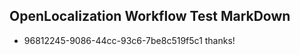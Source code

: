 ## OpenLocalization Workflow Test MarkDown
* 96812245-9086-44cc-93c6-7be8c519f5c1 thanks!

<!--HONumber=Aug16_HO1-->


